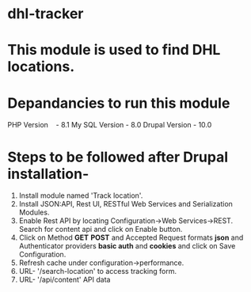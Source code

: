 # dhl-tracker
# This module is used to find DHL locations.
# Depandancies to run this module  
PHP Version    - 8.1
My SQL Version - 8.0
Drupal Version - 10.0

# Steps to be followed after Drupal installation-
1. Install module named 'Track location'.
2. Install JSON:API, Rest UI, RESTful Web Services and Serialization Modules.
3. Enable Rest API by locating Configuration->Web Services->REST. Search for content api and click on Enable button.
4. Click on Method **GET** **POST** and Accepted Request formats **json** and Authenticator providers **basic auth** and **cookies** and click on Save Configuration.
5. Refresh cache under configuration->performance.
6. URL- '/search-location' to access tracking form.
7. URL- '/api/content' API data
